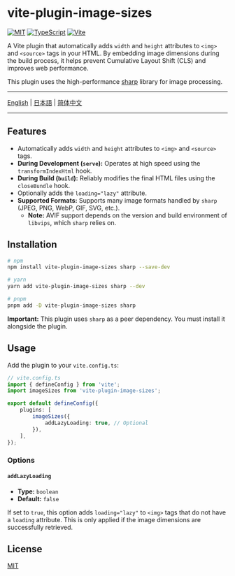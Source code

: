 # vite-plugin-image-sizes

[![MIT](https://img.shields.io/badge/License-MIT-green.svg?style=flat-square)](./LICENSE)
[![TypeScript](https://img.shields.io/badge/TypeScript-3178c6?style=flat-square&logo=typescript&logoColor=white)](https://www.typescriptlang.org/)
[![Vite](https://img.shields.io/badge/Vite-646cff?style=flat-square&logo=Vite&logoColor=white)](https://vitejs.dev/)

A Vite plugin that automatically adds `width` and `height` attributes to `<img>` and `<source>` tags in your HTML. By embedding image dimensions during the build process, it helps prevent Cumulative Layout Shift (CLS) and improves web performance.

This plugin uses the high-performance [sharp](https://sharp.pixelplumbing.com/) library for image processing.

---

[English](./README.md) | [日本語](./README.ja.md) | [简体中文](./README.zh-CN.md)

---

## Features

-   Automatically adds `width` and `height` attributes to `<img>` and `<source>` tags.
-   **During Development (`serve`):** Operates at high speed using the `transformIndexHtml` hook.
-   **During Build (`build`):** Reliably modifies the final HTML files using the `closeBundle` hook.
-   Optionally adds the `loading="lazy"` attribute.
-   **Supported Formats:** Supports many image formats handled by `sharp` (JPEG, PNG, WebP, GIF, SVG, etc.).
    -   **Note:** AVIF support depends on the version and build environment of `libvips`, which `sharp` relies on.

## Installation

```bash
# npm
npm install vite-plugin-image-sizes sharp --save-dev

# yarn
yarn add vite-plugin-image-sizes sharp --dev

# pnpm
pnpm add -D vite-plugin-image-sizes sharp
```

**Important:** This plugin uses `sharp` as a peer dependency. You must install it alongside the plugin.

## Usage

Add the plugin to your `vite.config.ts`:

```typescript
// vite.config.ts
import { defineConfig } from 'vite';
import imageSizes from 'vite-plugin-image-sizes';

export default defineConfig({
    plugins: [
        imageSizes({
            addLazyLoading: true, // Optional
        }),
    ],
});
```

### Options

#### `addLazyLoading`

-   **Type:** `boolean`
-   **Default:** `false`

If set to `true`, this option adds `loading="lazy"` to `<img>` tags that do not have a `loading` attribute. This is only applied if the image dimensions are successfully retrieved.

## License

[MIT](./LICENSE) 